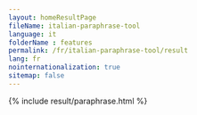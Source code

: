 ```yaml
---
layout: homeResultPage
fileName: italian-paraphrase-tool
language: it
folderName : features
permalink: /fr/italian-paraphrase-tool/result
lang: fr
nointernationalization: true
sitemap: false
---
```

{% include result/paraphrase.html %}

<script src="/js/result/paraprashing.js" data-foldername="{{page.folderName}}" data-lang="{{page.lang}}"></script>